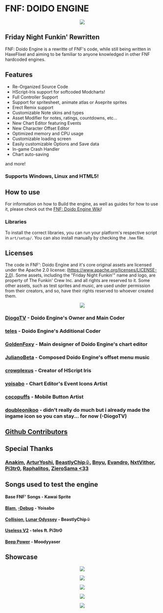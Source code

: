 # FNF: DOIDO ENGINE
<p align="center">
<img src="https://www.newgrounds.com/dump/draw/a7487bb1dcc15a499c00a5c5d4be5eb3">
</p>

## Friday Night Funkin' Rewritten

FNF: Doido Engine is a rewritte of FNF's code, while still being written in HaxeFlixel and aiming to be familiar to anyone knowledged in other FNF hardcoded engines.

## Features

- Re-Organized Source Code
- HScript-Iris support for softcoded Modcharts!
- Full Controller Support
- Support for spritesheet, animate atlas or Aseprite sprites
- Erect Remix support
- Customizable Note skins and types
- Asset Modifier for notes, ratings, countdowns, etc...
- New Chart Editor featuring Events
- New Character Offset Editor
- Optimized memory and CPU usage
- Customizable loading screen
- Easily customizable Options and Save data
- In-game Crash Handler
- Chart auto-saving

and more!

### Supports Windows, Linux and HTML5!

## How to use
For information on how to Build the engine, as well as guides for how to use it, please check out the [FNF: Doido Engine Wiki](https://doidoteam.github.io/wiki/)!

### Libraries
To install the correct libraries, you can run your platform's respective script in `art/setup/`. You can also install manually by checking the `.hmm` file.

## Licenses

The code in FNF': Doido Engine and it's core original assets are licensed under the Apache 2.0 license: (https://www.apache.org/licenses/LICENSE-2.0).
Some assets, including the "Friday Night Funkin'" name and logo, are property of The Funkin' Crew Inc. and all rights are reserved to it.
Some other assets, such as test sprites and music, are used under permission from their creators, and so, have their rights reserved to whoever created them.


<p align="center">
<img src="https://www.newgrounds.com/dump/draw/5657fbf528979526e5e7da27e30cd2a7">
</p>

### [DiogoTV](https://bsky.app/profile/diogotv.bsky.social) - Doido Engine's Owner and Main Coder
### [teles](https://youtube.com/@telesfnf) - Doido Engine's Additional Coder

### [GoldenFoxy](https://bsky.app/profile/goldenfoxy.bsky.social) - Main designer of Doido Engine's chart editor
### [JulianoBeta](https://www.youtube.com/@prodjuyko) - Composed Doido Engine's offset menu music
### [crowplexus](https://github.com/crowplexus) - Creator of HScript Iris
### [yoisabo](https://bsky.app/profile/yoisabo.bsky.social) - Chart Editor's Event Icons Artist
### [cocopuffs](https://x.com/cocopuffswow) - Mobile Button Artist

### [doubleonikoo](https://bsky.app/profile/doubleonikoo.bsky.social) - didn't really do much but i already made the ingame icon so you can stay... for now (-DiogoTV)

## [Github Contributors](https://github.com/DoidoTeam/FNF-Doido-Engine/graphs/contributors)

## Special Thanks
### [Anakim](https://www.youtube.com/@Anakim2), [ArturYoshi](https://www.youtube.com/@arturyoshi), [BeastlyChip♧](https://www.youtube.com/@beastlychip_), [Bnyu](https://twitter.com/bnyu_official), [Evandro](https://www.youtube.com/@evandrogabriel4531), [NxtVithor](https://bsky.app/profile/nxtvithor.bsky.social), [Pi3tr0](https://www.youtube.com/channel/UCEkf4h74pKFK9RO3FAze-7Q), [Raphalitos](https://www.youtube.com/@RaphaLitosReviews), [ZieroSama <33](https://bsky.app/profile/samaziero.bsky.social)

## Songs used to test the engine
#### Base FNF' Songs - Kawai Sprite
#### [Blam](https://youtu.be/0ig_WF-YAp8?t=1417), [-Debug](https://youtu.be/0ig_WF-YAp8?t=1824) - Yoisabo
#### [Collision](https://youtu.be/Q6x0ylzN7L0), [Lunar Odyssey](https://youtu.be/N0HzDRY38js) - BeastlyChip♧
#### [Useless V2](https://youtu.be/sgSeGm0i_BI?si=0Ep-aZcZakjzU5ff) - teles ft. Pi3tr0
#### [Beep Power](https://youtu.be/NamGMx1xYL4) - Moodyyaser

## Showcase

<p align="center">
<img src="https://doidoteam.github.io/img/readme/1main.png">
</p>

<p align="center">
<img src="https://doidoteam.github.io/img/readme/6chart.png">
</p>

<p align="center">
<img src="https://doidoteam.github.io/img/readme/7events.png">
</p>

<p align="center">
<img src="https://doidoteam.github.io/img/readme/9character.png">
</p>

<p align="center">
<img src="https://doidoteam.github.io/img/readme/10crash.png">
</p>
